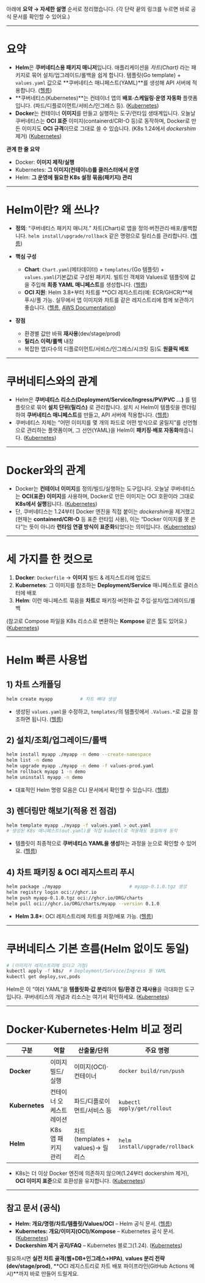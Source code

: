 아래에 **요약 → 자세한 설명** 순서로 정리했습니다. (각 단락 끝의 링크를 누르면 바로 공식 문서를 확인할 수 있어요.)

---

# 요약

* **Helm**은 **쿠버네티스용 패키지 매니저**입니다. 애플리케이션을 *차트(Chart)* 라는 패키지로 묶어 설치/업그레이드/롤백을 쉽게 합니다. 템플릿(Go template) + `values.yaml` 값으로 \*\*쿠버네티스 매니페스트(YAML)\*\*를 생성해 API 서버에 적용합니다. ([헬름][1])
* \*\*쿠버네티스(Kubernetes)\*\*는 컨테이너 앱의 **배포·스케일링·운영 자동화** 플랫폼입니다. (파드/디플로이먼트/서비스/인그레스 등). ([Kubernetes][2])
* **Docker**는 컨테이너 **이미지**를 만들고 실행하는 도구/런타임 생태계입니다. 오늘날 쿠버네티스는 **OCI 표준** 이미지(containerd/CRI-O 등)로 동작하며, Docker로 만든 이미지도 **OCI 규격**이므로 그대로 쓸 수 있습니다. (K8s 1.24에서 *dockershim* 제거) ([Kubernetes][3])

**관계 한 줄 요약**

* Docker: **이미지 제작/실행**
* Kubernetes: **그 이미지(컨테이너)를 클러스터에서 운영**
* Helm: **그 운영에 필요한 K8s 설정 묶음(패키지) 관리**

---

# Helm이란? 왜 쓰나?

* **정의**: “쿠버네티스 패키지 매니저.” 차트(Chart)로 앱을 정의·버전관리·배포/롤백합니다. `helm install/upgrade/rollback` 같은 명령으로 릴리스를 관리합니다. ([헬름][1])
* **핵심 구성**

  * **Chart**: `Chart.yaml`(메타데이터) + `templates/`(Go 템플릿) + `values.yaml`(기본값)로 구성된 패키지. 빌트인 객체와 Values로 템플릿에 값을 주입해 **최종 YAML 매니페스트**를 생성합니다. ([헬름][4])
  * **OCI 지원**: Helm 3.8+부터 차트를 \*\*OCI 레지스트리(예: ECR/GHCR)\*\*에 푸시/풀 가능. 실무에서 앱 이미지와 차트를 같은 레지스트리에 함께 보관하기 좋습니다. ([헬름][5], [AWS Documentation][6])
* **장점**

  * 환경별 값만 바꿔 **재사용**(dev/stage/prod)
  * **릴리스 이력/롤백** 내장
  * 복잡한 앱(다수의 디플로이먼트/서비스/인그레스/시크릿 등)도 **원클릭 배포**

---

# 쿠버네티스와의 관계

* Helm은 **쿠버네티스 리소스(Deployment/Service/Ingress/PV/PVC …)** 를 템플릿으로 묶어 **설치 단위(릴리스)** 로 관리합니다. 설치 시 Helm이 템플릿을 렌더링하여 **쿠버네티스 매니페스트**를 만들고, API 서버에 적용합니다. ([헬름][7])
* 쿠버네티스 자체는 “어떤 이미지를 몇 개의 파드로 어떤 방식으로 굴릴지”를 선언형으로 관리하는 플랫폼이며, 그 선언(YAML)을 Helm이 **패키징·배포 자동화**해줍니다. ([Kubernetes][2])

---

# Docker와의 관계

* Docker는 **컨테이너 이미지**를 정의/빌드/실행하는 도구입니다. 오늘날 쿠버네티스는 **OCI(표준) 이미지**를 사용하며, Docker로 만든 이미지는 OCI 호환이라 그대로 **K8s에서 실행**됩니다. ([Kubernetes][3])
* 단, 쿠버네티스는 1.24부터 Docker 엔진을 직접 붙이는 *dockershim*을 제거했고(현재는 **containerd/CRI-O** 등 표준 런타임 사용), 이는 “Docker 이미지를 못 쓴다”는 뜻이 아니라 **런타임 연결 방식이 표준화**되었다는 의미입니다. ([Kubernetes][8])

---

# 세 가지를 한 컷으로

1. **Docker**: `Dockerfile` → **이미지** 빌드 & 레지스트리에 업로드
2. **Kubernetes**: 그 이미지를 참조하는 **Deployment/Service** 매니페스트로 클러스터에 배포
3. **Helm**: 이런 매니페스트 묶음을 **차트**로 패키징·버전화·값 주입·설치/업그레이드/롤백

(참고로 Compose 파일을 K8s 리소스로 변환하는 **Kompose** 같은 툴도 있어요.) ([Kubernetes][9])

---

# Helm 빠른 사용법

## 1) 차트 스캐폴딩

```bash
helm create myapp          # 차트 뼈대 생성
```

* 생성된 `values.yaml`을 수정하고, `templates/`의 템플릿에서 `.Values.*`로 값을 참조하면 됩니다. ([헬름][7])

## 2) 설치/조회/업그레이드/롤백

```bash
helm install myapp ./myapp -n demo --create-namespace
helm list -n demo
helm upgrade myapp ./myapp -n demo -f values-prod.yaml
helm rollback myapp 1 -n demo
helm uninstall myapp -n demo
```

* 대표적인 Helm 명령 모음은 CLI 문서에서 확인할 수 있습니다. ([헬름][10])

## 3) 렌더링만 해보기(적용 전 점검)

```bash
helm template myapp ./myapp -f values.yaml > out.yaml
# 생성된 K8s 매니페스트(out.yaml)를 직접 kubectl로 적용해도 동일하게 동작
```

* 템플릿이 최종적으로 **쿠버네티스 YAML을 생성**하는 과정을 눈으로 확인할 수 있어요. ([헬름][7])

## 4) 차트 패키징 & OCI 레지스트리 푸시

```bash
helm package ./myapp                         # myapp-0.1.0.tgz 생성
helm registry login oci://ghcr.io
helm push myapp-0.1.0.tgz oci://ghcr.io/ORG/charts
helm pull oci://ghcr.io/ORG/charts/myapp --version 0.1.0
```

* **Helm 3.8+**: OCI 레지스트리에 차트를 저장/배포 가능. ([헬름][5])

---

# 쿠버네티스 기본 흐름(Helm 없이도 동일)

```bash
# (이미지가 레지스트리에 있다고 가정)
kubectl apply -f k8s/  # Deployment/Service/Ingress 등 YAML
kubectl get deploy,svc,pods
```

Helm은 이 “여러 YAML”을 **템플릿화·값 분리**하여 **팀/환경 간 재사용**을 극대화한 도구입니다. 쿠버네티스의 개념과 리소스는 여기서 확인하세요. ([Kubernetes][2])

---

# Docker·Kubernetes·Helm 비교 정리

| 구분             | 역할           | 산출물/단위                      | 주요 명령                           |
| -------------- | ------------ | --------------------------- | ------------------------------- |
| **Docker**     | 이미지 빌드/실행    | 이미지(OCI)·컨테이너               | `docker build/run/push`         |
| **Kubernetes** | 컨테이너 오케스트레이션 | 파드/디플로이먼트/서비스 등             | `kubectl apply/get/rollout`     |
| **Helm**       | K8s 앱 패키지 관리 | 차트(templates + values)→ 릴리스 | `helm install/upgrade/rollback` |

* K8s는 더 이상 Docker 엔진에 의존하지 않으며(1.24부터 dockershim 제거), **OCI 이미지 표준**으로 호환성을 유지합니다. ([Kubernetes][11])

---

## 참고 문서 (공식)

* **Helm: 개요/명령/차트/템플릿/Values/OCI** – Helm 공식 문서. ([헬름][1])
* **Kubernetes: 개요/이미지(OCI)/Kompose** – Kubernetes 공식 문서. ([Kubernetes][2])
* **Dockershim 제거 공지/FAQ** – Kubernetes 블로그(1.24). ([Kubernetes][11])

필요하시면 **실전 차트 골격(웹+DB+인그레스+HPA)**, **values 분리 전략(dev/stage/prod)**, \*\*OCI 레지스트리로 차트 배포 파이프라인(GitHub Actions 예시)\*\*까지 바로 만들어 드릴게요.

[1]: https://helm.sh/?utm_source=chatgpt.com "Helm"
[2]: https://kubernetes.io/docs/home/?utm_source=chatgpt.com "Kubernetes Documentation"
[3]: https://kubernetes.io/docs/concepts/containers/images/?utm_source=chatgpt.com "Images"
[4]: https://helm.sh/docs/topics/charts/?utm_source=chatgpt.com "Charts"
[5]: https://helm.sh/blog/storing-charts-in-oci/?utm_source=chatgpt.com "Storing Helm Charts in OCI Registries"
[6]: https://docs.aws.amazon.com/AmazonECR/latest/userguide/push-oci-artifact.html?utm_source=chatgpt.com "Pushing a Helm chart to an Amazon ECR private repository"
[7]: https://helm.sh/docs/chart_template_guide/?utm_source=chatgpt.com "The Chart Template Developer's Guide"
[8]: https://kubernetes.io/blog/2022/02/17/dockershim-faq/?utm_source=chatgpt.com "Updated: Dockershim Removal FAQ"
[9]: https://kubernetes.io/docs/tasks/configure-pod-container/translate-compose-kubernetes/?utm_source=chatgpt.com "Translate a Docker Compose File to Kubernetes Resources"
[10]: https://helm.sh/docs/helm/helm/?utm_source=chatgpt.com "The Helm package manager for Kubernetes."
[11]: https://kubernetes.io/blog/2022/03/31/ready-for-dockershim-removal/?utm_source=chatgpt.com "Is Your Cluster Ready for v1.24?"
